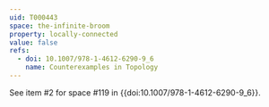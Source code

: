 ```yaml
---
uid: T000443
space: the-infinite-broom
property: locally-connected
value: false
refs:
  - doi: 10.1007/978-1-4612-6290-9_6
    name: Counterexamples in Topology
---
```

See item #2 for space #119 in {{doi:10.1007/978-1-4612-6290-9_6}}.
